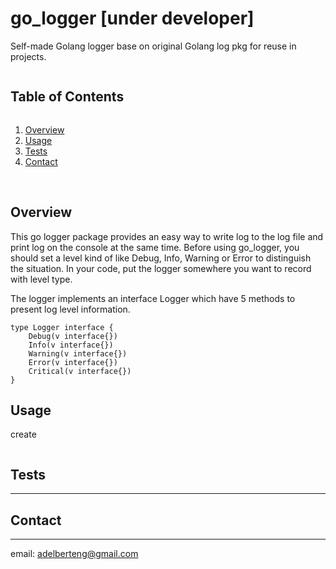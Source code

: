 # go_logger [under developer]
Self-made Golang logger base on original Golang log pkg for reuse in projects.

<summary><h2 style="display: inline-block">Table of Contents</h2></summary>
<ol>
  <li><a href="#overview">Overview</a></li>
  <li><a href="#usage">Usage</a></li>
  <li><a href="#tests">Tests</a></li>
  <li><a href="#contact">Contact</a></li>
</ol>

<br>

## Overview
This go logger package provides an easy way to write log to the log file and print log on the console at the same time.
Before using go_logger, you should set a level kind of like Debug, Info, Warning or Error to distinguish the situation. 
In your code, put the logger somewhere you want to record with level type.

The logger implements an interface Logger which have 5 methods to present log level information.

```
type Logger interface {
	Debug(v interface{})
	Info(v interface{})
	Warning(v interface{})
	Error(v interface{})
	Critical(v interface{})
}
```

## Usage
create 
```

```



## Tests
---




## Contact
---
email: adelberteng@gmail.com